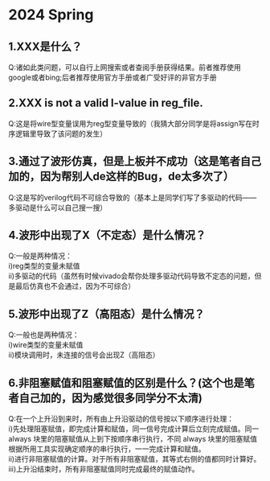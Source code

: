 # 2024 Spring

## 1.XXX是什么？  
Q:诸如此类问题，可以自行上网搜索或者查阅手册获得结果。前者推荐使用google或者bing;后者推荐使用官方手册或者广受好评的非官方手册

## 2.XXX is not a valid l-value in reg_file.  
Q:这是将wire型变量误用为reg型变量导致的（我猜大部分同学是将assign写在时序逻辑里导致了该问题的发生）  

## 3.通过了波形仿真，但是上板并不成功（这是笔者自己加的，因为帮别人de这样的Bug，de太多次了）  
Q:这是写的verilog代码不可综合导致的（基本上是同学们写了多驱动的代码——多驱动是什么可以自己搜一搜）  

## 4.波形中出现了X（不定态）是什么情况？  
Q:一般是两种情况：  
i)reg类型的变量未赋值  
ii)多驱动的代码（虽然有时候vivado会帮你处理多驱动代码导致不定态的问题，但是最后仿真也不会通过，因为不可综合）

## 5.波形中出现了Z（高阻态）是什么情况？  
Q:一般也是两种情况：  
i)wire类型的变量未赋值   
ii)模块调用时，未连接的信号会出现Z（高阻态）  

## 6.非阻塞赋值和阻塞赋值的区别是什么？(这个也是笔者自己加的，因为感觉很多同学分不太清)  
Q:在一个上升沿到来时，所有由上升沿驱动的信号按以下顺序进行处理：  
i)先处理阻塞赋值，即完成计算和赋值，同一信号完成计算后立刻完成赋值。同一 always 块里的阻塞赋值从上到下按顺序串行执行，不同 always 块里的阻塞赋值根据所用工具实现确定顺序的串行执行，一一完成计算和赋值。  
ii)进行非阻塞赋值的计算。对于所有非阻塞赋值，其等式右侧的值都同时计算好。  
iii)上升沿结束时，所有非阻塞赋值同时完成最终的赋值动作。

